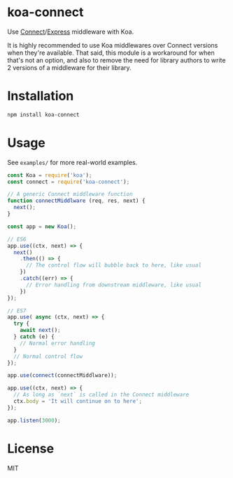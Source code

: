 # koa-connect

Use [Connect](https://github.com/senchalabs/connect)/[Express](https://github.com/strongloop/express) middleware with Koa.

It is highly recommended to use Koa middlewares over Connect versions when they're available. That said, this module is a workaround for when that's not an option, and also to remove the need for library authors to write 2 versions of a middleware for their library.

# Installation

```sh
npm install koa-connect
```

# Usage
See `examples/` for more real-world examples.

```javascript
const Koa = require('koa');
const connect = require('koa-connect');

// A generic Connect middleware function
function connectMiddlware (req, res, next) {
  next();
}

const app = new Koa();

// ES6
app.use((ctx, next) => {
  next()
    .then(() => {
      // The control flow will bubble back to here, like usual
    })
    .catch((err) => {
      // Error handling from downstream middleware, like usual
    })
});

// ES7
app.use( async (ctx, next) => {
  try {
    await next();
  } catch (e) {
    // Normal error handling
  }
  // Normal control flow
});

app.use(connect(connectMiddlware));

app.use((ctx, next) => {
  // As long as `next` is called in the Connect middleware
  ctx.body = 'It will continue on to here';
});

app.listen(3000);
```

# License

MIT
